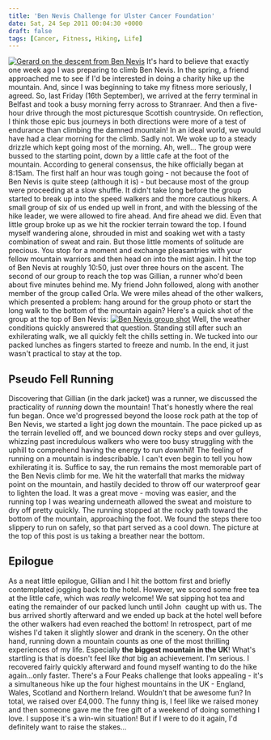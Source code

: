 ```yaml
---
title: 'Ben Nevis Challenge for Ulster Cancer Foundation'
date: Sat, 24 Sep 2011 00:04:30 +0000
draft: false
tags: [Cancer, Fitness, Hiking, Life]
---
```


[![Gerard on the descent from Ben Nevis](http://gerard.interwebworld.co.uk/files/2011/09/Gerard-Ben-Nevis.jpg)](http://gerard.interwebworld.co.uk/files/2011/09/Gerard-Ben-Nevis.jpg) It's hard to believe that exactly one week ago I was preparing to climb Ben Nevis. In the spring, a friend approached me to see if I'd be interested in doing a charity hike up the mountain. And, since I was beginning to take my fitness more seriously, I agreed. So, last Friday (16th September), we arrived at the ferry terminal in Belfast and took a busy morning ferry across to Stranraer. And then a five-hour drive through the most picturesque Scottish countryside. On reflection, I think those epic bus journeys in both directions were more of a test of endurance than climbing the damned mountain! In an ideal world, we would have had a clear morning for the climb. Sadly not. We woke up to a steady drizzle which kept going most of the morning. Ah, well... The group were bussed to the starting point, down by a little cafe at the foot of the mountain. According to general consensus, the hike officially began at 8:15am. The first half an hour was tough going - not because the foot of Ben Nevis is quite steep (although it is) - but because most of the group were proceeding at a slow shuffle. It didn't take long before the group started to break up into the speed walkers and the more cautious hikers. A small group of six of us ended up well in front, and with the blessing of the hike leader, we were allowed to fire ahead. And fire ahead we did. Even that little group broke up as we hit the rockier terrain toward the top. I found myself wandering alone, shrouded in mist and soaking wet with a tasty combination of sweat and rain. But those little moments of solitude are precious. You stop for a moment and exchange pleasantries with your fellow mountain warriors and then head on into the mist again. I hit the top of Ben Nevis at roughly 10:50, just over three hours on the ascent. The second of our group to reach the top was Gillian, a runner who'd been about five minutes behind me. My friend John followed, along with another member of the group called Orla. We were miles ahead of the other walkers, which presented a problem: hang around for the group photo or start the long walk to the bottom of the mountain again? Here's a quick shot of the group at the top of Ben Nevis: [![Ben Nevis group shot](http://gerard.interwebworld.co.uk/files/2011/09/ben-nevis-group.jpg)](http://gerard.interwebworld.co.uk/files/2011/09/ben-nevis-group.jpg) Well, the weather conditions quickly answered that question. Standing still after such an exhilerating walk, we all quickly felt the chills setting in. We tucked into our packed lunches as fingers started to freeze and numb. In the end, it just wasn't practical to stay at the top.

Pseudo Fell Running
-------------------

Discovering that Gillian (in the dark jacket) was a runner, we discussed the practicality of _running_ down the mountain! That's honestly where the real fun began. Once we'd progressed beyond the loose rock path at the top of Ben Nevis, we started a light jog down the mountain. The pace picked up as the terrain levelled off, and we bounced down rocky steps and over gulleys, whizzing past incredulous walkers who were too busy struggling with the uphill to comprehend having the energy to run _downhill_! The feeling of running on a mountain is indescribable. I can't even begin to tell you how exhilerating it is. Suffice to say, the run remains the most memorable part of the Ben Nevis climb for me. We hit the waterfall that marks the midway point on the mountain, and hastily decided to throw off our waterproof gear to lighten the load. It was a great move - moving was easier, and the running top I was wearing underneath allowed the sweat and moisture to dry off pretty quickly. The running stopped at the rocky path toward the bottom of the mountain, approaching the foot. We found the steps there too slippery to run on safely, so that part served as a cool down. The picture at the top of this post is us taking a breather near the bottom.

Epilogue
--------

As a neat little epilogue, Gillian and I hit the bottom first and briefly contemplated jogging back to the hotel. However, we scored some free tea at the little cafe, which was _really_ welcome! We sat sipping hot tea and eating the remainder of our packed lunch until John  caught up with us. The bus arrived shortly afterward and we ended up back at the hotel well before the other walkers had even reached the bottom! In retrospect, part of me wishes I'd taken it slightly slower and drank in the scenery. On the other hand, running down a mountain counts as one of the most thrilling experiences of my life. Especially **the biggest mountain in the UK**! What's startling is that is doesn't feel like _that_ big an achievement. I'm serious. I recovered fairly quickly afterward and found myself wanting to do the hike again...only faster. There's a Four Peaks challenge that looks appealing - it's a simultaneous hike up the four highest mountains in the UK - England, Wales, Scotland and Northern Ireland. Wouldn't that be awesome fun? In total, we raised over £4,000. The funny thing is, I feel like we raised money and then someone gave me the free gift of a weekend of doing something I love. I suppose it's a win-win situation! But if I were to do it again, I'd definitely want to raise the stakes...
